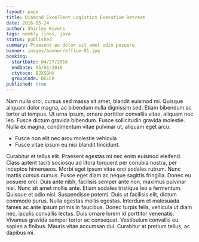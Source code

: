 ```yaml
---
layout: page
title: Diamond Excellent Logistics Executive Retreat
date: 2016-05-24
author: Shirley Rivers
tags: weekly links, java
status: published
summary: Praesent eu dolor sit amet odio posuere.
banner: images/banner/office-01.jpg
booking:
  startDate: 04/27/2016
  endDate: 05/01/2016
  ctyhocn: BJXSGHX
  groupCode: DELER
published: true
---
```

Nam nulla orci, cursus sed massa sit amet, blandit euismod mi. Quisque aliquam dolor magna, ac bibendum nulla dignissim sed. Etiam bibendum ac tortor ut tempus. Ut urna ipsum, ornare porttitor convallis vitae, aliquam nec leo. Fusce dictum gravida bibendum. Fusce sollicitudin gravida molestie. Nulla ex magna, condimentum vitae pulvinar ut, aliquam eget arcu.

* Fusce non elit nec arcu molestie vehicula
* Fusce vitae ipsum eu nisi blandit tincidunt.

Curabitur et tellus elit. Praesent egestas mi nec enim euismod eleifend. Class aptent taciti sociosqu ad litora torquent per conubia nostra, per inceptos himenaeos. Morbi eget ipsum vitae orci sodales rutrum. Nunc mattis cursus cursus. Fusce eget diam ac neque sagittis fringilla. Donec eu posuere orci. Duis ante nibh, facilisis semper ante non, maximus pulvinar nisi. Nunc sit amet mollis ante. Etiam sodales tristique leo a fermentum.
Quisque et odio nisl. Suspendisse potenti. Duis ut facilisis elit, dictum commodo purus. Nulla egestas mollis egestas. Interdum et malesuada fames ac ante ipsum primis in faucibus. Donec turpis felis, vehicula ut diam nec, iaculis convallis lectus. Duis ornare lorem id porttitor venenatis. Vivamus gravida semper tortor ac consequat. Vestibulum convallis eu sapien a finibus. Mauris vitae accumsan dui. Curabitur at pretium tellus, ac dapibus mi.
